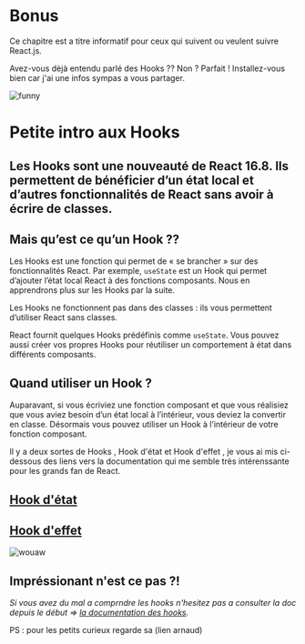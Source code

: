 # Bonus

Ce chapitre est a titre informatif pour ceux qui suivent ou veulent suivre React.js.

Avez-vous dèjà entendu parlé des Hooks ?? Non ?  Parfait ! 
Installez-vous bien car j'ai une infos sympas a vous partager.

![funny](https://media.giphy.com/media/GVK5Cn6tnqnUk/giphy.gif)

# Petite intro aux Hooks

## Les Hooks sont une nouveauté de React 16.8. Ils permettent de bénéficier d’un état local et d’autres fonctionnalités de React sans avoir à écrire de classes.

## Mais qu’est ce qu’un Hook ??

Les Hooks est une fonction qui permet de « se brancher » sur des fonctionnalités React. Par exemple, `useState` est un Hook qui permet d’ajouter l’état local React à des fonctions composants. Nous en apprendrons plus sur les Hooks par la suite. 

Les Hooks ne fonctionnent pas dans des classes : ils vous permettent d’utiliser React sans classes.

React fournit quelques Hooks prédéfinis comme `useState`. Vous pouvez aussi créer vos propres Hooks pour réutiliser un comportement à état dans différents composants.


## Quand utiliser un Hook ? 

Auparavant, si vous écriviez une fonction composant et que vous réalisiez que vous aviez besoin d’un état local à l’intérieur, vous deviez la convertir en classe. Désormais vous pouvez utiliser un Hook à l’intérieur de votre fonction composant.


Il y a deux sortes de Hooks , Hook d'état et Hook d'effet , je vous ai mis ci-dessous des liens vers la documentation qui me semble très intérenssante pour les grands fan de React.

## <a href="https://fr.reactjs.org/docs/hooks-state.html">Hook d'état</a>

## <a href="https://fr.reactjs.org/docs/hooks-effect.html">Hook d'effet</a>


![wouaw](https://media.giphy.com/media/5kFzEj266NZhBXoGfW/giphy.gif)

## Impréssionant n'est ce pas ?! 

*Si vous avez du mal a comprndre les hooks n'hesitez pas a consulter la doc depuis le début => [la documentation des hooks](https://fr.reactjs.org/docs/hooks-intro.html).*

PS : pour les petits curieux regarde sa (lien arnaud)